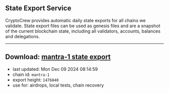 ## State Export Service
CryptoCrew provides automatic daily state exports for all chains we validate. State export files can be used as genesis files and are a snapshot of the current blockchain state, including all validators, accounts, balances and delegations.

---
**Download: [mantra-1 state export](https://dl-eu2.ccvalidators.com/SERVICE/mantrachain/mantra-1_export_1476840.json)**
---

- last updated: Mon Dec 09 2024 08:14:59
- chain id: `mantra-1`
- export height: `1476840`
- use for: airdrops, local tests, chain recovery
